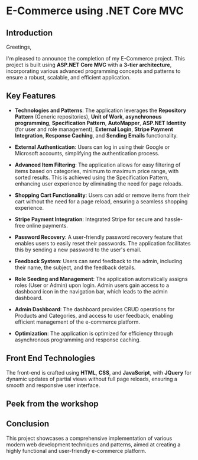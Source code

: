 # E-Commerce using .NET Core MVC

## Introduction
Greetings,

I'm pleased to announce the completion of my E-Commerce project. This project is built using **ASP.NET Core MVC** with a **3-tier architecture**, incorporating various advanced programming concepts and patterns to ensure a robust, scalable, and efficient application.

## Key Features

- **Technologies and Patterns**: The application leverages the **Repository Pattern** (Generic repositories), **Unit of Work**, **asynchronous programming**, **Specification Pattern**, **AutoMapper**, **ASP.NET Identity** (for user and role management), **External Login**, **Stripe Payment Integration**, **Response Caching**, and **Sending Emails** functionality.

- **External Authentication**: Users can log in using their Google or Microsoft accounts, simplifying the authentication process.

- **Advanced Item Filtering**: The application allows for easy filtering of items based on categories, minimum to maximum price range, with sorted results. This is achieved using the Specification Pattern, enhancing user experience by eliminating the need for page reloads.

- **Shopping Cart Functionality**: Users can add or remove items from their cart without the need for a page reload, ensuring a seamless shopping experience.

- **Stripe Payment Integration**: Integrated Stripe for secure and hassle-free online payments.

- **Password Recovery**: A user-friendly password recovery feature that enables users to easily reset their passwords. The application facilitates this by sending a new password to the user's email.

- **Feedback System**: Users can send feedback to the admin, including their name, the subject, and the feedback details.

- **Role Seeding and Management**: The application automatically assigns roles (User or Admin) upon login. Admin users gain access to a dashboard icon in the navigation bar, which leads to the admin dashboard.

- **Admin Dashboard**: The dashboard provides CRUD operations for Products and Categories, and access to user feedback, enabling efficient management of the e-commerce platform.

- **Optimization**: The application is optimized for efficiency through asynchronous programming and response caching.

## Front End Technologies
The front-end is crafted using **HTML**, **CSS**, and **JavaScript**, with **JQuery** for dynamic updates of partial views without full page reloads, ensuring a smooth and responsive user interface.

## Peek from the workshop


## Conclusion
This project showcases a comprehensive implementation of various modern web development techniques and patterns, aimed at creating a highly functional and user-friendly e-commerce platform.
